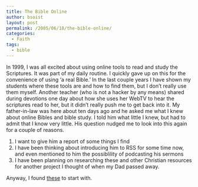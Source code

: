 ```yaml
---
title: The Bible Online
author: bsoist
layout: post
permalink: /2005/06/18/the-bible-online/
categories:
  - Faith
tags:
  - bible
---
```

In 1999, I was all excited about using online tools to read and study the Scriptures. It was part of my daily routine. I quickly gave up on this for the convenience of using &#8216;a real Bible.&#8217; In the last couple years I have shown my students where these tools are and how to find them, but I don&#8217;t really use them myself. Another teacher (who is not a hacker by any means) shared during devotions one day about how she uses her WebTV to hear the scriptures read to her, but it didn&#8217;t really push me to get back into it. My father-in-law was here about ten days ago and he asked me what I knew about online Bibles and bible study. I told him what little I knew, but had to admit that I know very little. His question nudged me to look into this again for a couple of reasons. 

  1. I want to give him a report of some things I find
  2. I have been thinking about introducing him to RSS for some time now, and even mentioned to him the possiblility of podcasting his sermons
  3. I have been planning on researching these and other Christian resources for another project I thought of when my Dad passed away.

Anyway, I found [these][1] to start with.

 [1]: http://de.lirio.us/rubric/entries/user/bsoist/tags/:06162005
